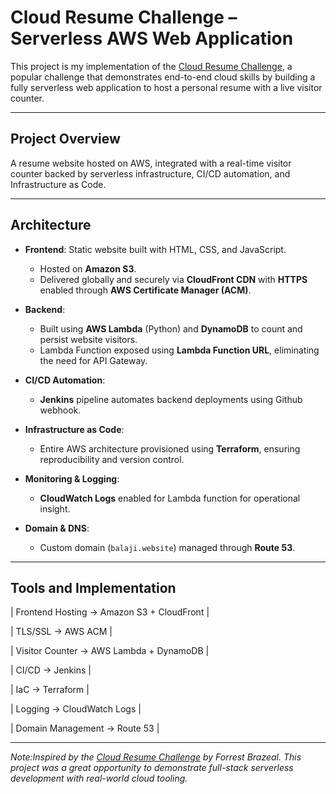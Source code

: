 # Cloud Resume Challenge – Serverless AWS Web Application

This project is my implementation of the [Cloud Resume Challenge](https://cloudresumechallenge.dev/), a popular challenge that demonstrates end-to-end cloud skills by building a fully serverless web application to host a personal resume with a live visitor counter.

---

## Project Overview

A resume website hosted on AWS, integrated with a real-time visitor counter backed by serverless infrastructure, CI/CD automation, and Infrastructure as Code.

---

## Architecture

- **Frontend**: Static website built with HTML, CSS, and JavaScript.
  - Hosted on **Amazon S3**.
  - Delivered globally and securely via **CloudFront CDN** with **HTTPS** enabled through **AWS Certificate Manager (ACM)**.

- **Backend**: 
  - Built using **AWS Lambda** (Python) and **DynamoDB** to count and persist website visitors.
  - Lambda Function exposed using **Lambda Function URL**, eliminating the need for API Gateway.

- **CI/CD Automation**:
  - **Jenkins** pipeline automates backend deployments using Github webhook.

- **Infrastructure as Code**:
  - Entire AWS architecture provisioned using **Terraform**, ensuring reproducibility and version control.

- **Monitoring & Logging**:
  - **CloudWatch Logs** enabled for Lambda function for operational insight.

- **Domain & DNS**:
  - Custom domain (`balaji.website`) managed through **Route 53**.

---

## Tools and Implementation

| Frontend Hosting -> Amazon S3 + CloudFront |

| TLS/SSL          -> AWS ACM                |

| Visitor Counter  -> AWS Lambda + DynamoDB  |

| CI/CD            -> Jenkins                |

| IaC              -> Terraform              |

| Logging          -> CloudWatch Logs        |

| Domain Management -> Route 53              |


---


*Note:Inspired by the [Cloud Resume Challenge](https://cloudresumechallenge.dev/) by Forrest Brazeal. This project was a great opportunity to demonstrate full-stack serverless development with real-world cloud tooling.*